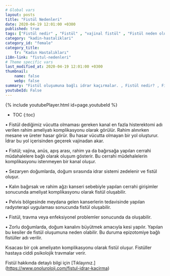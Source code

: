 ```yaml
---
# Global vars
layout: posts
title: "Fistül Nedenleri"
date: 2020-04-19 12:01:00 +0300
published: true
tags: ["Fistül nedir" , "Fistül" , "vajinal fistül" , "Fistül neden olur", "Fistül nerede olur", "Fistül ameliyatı", "kadınlarda idrar kaçırma", "idrar kaçırma" , "fistül nedeni" , "fistül belirti" , "fistül teşhis" , "fistül tipleri" , "anal fistül" , "perianal fistül" , "vezikovajinal fistül" , "üreterovajinal fistül" , "üretrovajinal fistül" , "Vezikouterin fistül" , "uterovajinal fistül" , "Rektovajinal fistül" , "perianal ", "vezikovajinal", "üreterovajinal" , "üretrovajinal", "Vezikouterin", "uterovajinal" , "Rektovajinal", "idrar yolu fistül", "fistül tedavi", "fistül çözüm"]
category: "kadin-hastaliklari"
category_id: "female"
category_title:
    tr: "Kadın Hastalıkları"
i18n-link: "fistul-nedenleri"
# Theme specific vars
last_modified_at: 2020-04-19 12:01:00 +0300
thumbnail:
    name: false
    webp: false
summary: "Fistül oluşumuna bağlı idrar kaçırmalar. , Fistül nedir? , Fistül neden oluşur? , Fistül nerelerde oluşur?, Fistülün tedavi yöntemleri nelerdir?, Fistül ameliyatları nasıl yapılır? "
youtubeId: False
---
```

{% include youtubePlayer.html id=page.youtubeId %}

* TOC
{:toc}


•	Fistül dediğimiz vücutta olmaması gereken kanal en fazla histerektomi adı verilen rahim ameliyatı komplikasyonu olarak görülür. Rahim alınırken mesane ve üreter hasar görür. Bu hasar vücutta olmayan bir yol oluşturur. İdrar bu yol içerisinden geçerek vajinadan akar.

•	Fistül; vajina, anüs, apış arası, rahim ya da bağırsağa yapılan cerrahi müdahalelere bağlı olarak oluşum gösterir. Bu cerrahi müdehalelerin komplikasyonu istenmeyen bir kanal oluşur.

•	Sezaryen doğumlarda, doğum sırasında idrar sistemi zedelenir ve fistül oluşur.

•	Kalın bağırsak ve rahim ağzı kanseri sebebiyle yapılan cerrahi girişimler sonucunda ameliyat komplikasyonu olarak fistül oluşabilir.

•	Pelvis bölgesinde meydana gelen kanserlerin tedavisinde yapılan radyoterapi uygulaması sonucunda fistül oluşabilir.

•	Fistül, travma veya enfeksiyonel problemler sonucunda da oluşabilir.

•	Zorlu doğumlarda, doğum kanalını büyütmek amacıyla kesi yapılır. Yapılan bu kesiler de fistül oluşumuna neden olabilir. Bu duruma epizotomiye bağlı fistüller adı verilir.

Kısacası bir çok ameliyatın komplikasyonu olarak fistül oluşur. Fistüller hastaya ciddi psikolojik travmalar verir.


Fistül hakkında detaylı bilgi için [Tıklayınız.] (https://www.onoluroloji.com/fistul-idrar-kacirma)
